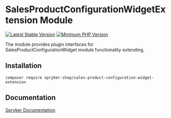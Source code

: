 # SalesProductConfigurationWidgetExtension Module
[![Latest Stable Version](https://poser.pugx.org/spryker-shop/sales-product-configuration-widget-extension/v/stable.svg)](https://packagist.org/packages/spryker-shop/sales-product-configuration-widget-extension)
[![Minimum PHP Version](https://img.shields.io/badge/php-%3E%3D%208.2-8892BF.svg)](https://php.net/)

The module provides plugin interfaces for SalesProductConfigurationWidget module functionality extending.

## Installation

```
composer require spryker-shop/sales-product-configuration-widget-extension
```

## Documentation

[Spryker Documentation](https://docs.spryker.com)
